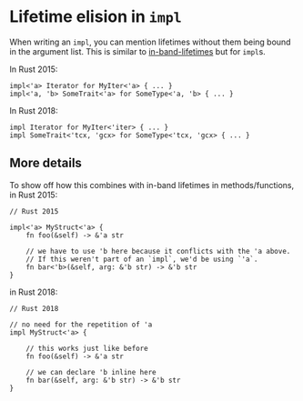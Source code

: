 # Lifetime elision in `impl`

When writing an `impl`, you can mention lifetimes without them being bound in
the argument list. This is similar to
[in-band-lifetimes](/2018/transitioning/ownership-and-lifetimes/in-band-lifetimes.md)
but for `impl`s.

In Rust 2015:

```rust,ignore
impl<'a> Iterator for MyIter<'a> { ... }
impl<'a, 'b> SomeTrait<'a> for SomeType<'a, 'b> { ... }
```

In Rust 2018:

```rust,ignore
impl Iterator for MyIter<'iter> { ... }
impl SomeTrait<'tcx, 'gcx> for SomeType<'tcx, 'gcx> { ... }
```

## More details

To show off how this combines with in-band lifetimes in methods/functions, in Rust 2015:

```rust,ignore
// Rust 2015

impl<'a> MyStruct<'a> {
    fn foo(&self) -> &'a str

    // we have to use 'b here because it conflicts with the 'a above.
    // If this weren't part of an `impl`, we'd be using `'a`.
    fn bar<'b>(&self, arg: &'b str) -> &'b str
}
```

in Rust 2018:

```rust,ignore
// Rust 2018

// no need for the repetition of 'a
impl MyStruct<'a> {

    // this works just like before
    fn foo(&self) -> &'a str

    // we can declare 'b inline here
    fn bar(&self, arg: &'b str) -> &'b str
}
```
